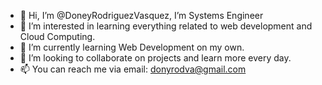 - 👋 Hi, I’m @DoneyRodriguezVasquez, I’m Systems Engineer
- 👀 I’m interested in learning everything related to web development and Cloud Computing.
- 🌱 I’m currently learning Web Development on my own.
- 💞️ I’m looking to collaborate on projects and learn more every day.
- 📫 You can reach me via email: donyrodva@gmail.com

<!---
DoneyRodriguezVasquez/DoneyRodriguezVasquez is a ✨ special ✨ repository because its `README.md` (this file) appears on your GitHub profile.
You can click the Preview link to take a look at your changes.
--->
